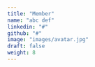 ```yaml
---
title: "Member"
name: "abc def"
linkedin: "#"
github: "#"
image: "images/avatar.jpg"
draft: false
weight: 8
---
```

